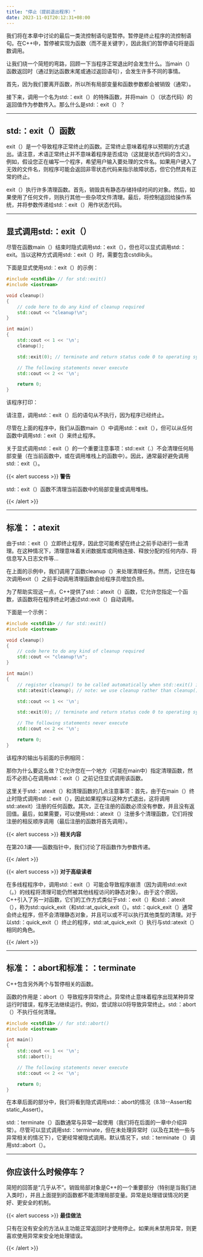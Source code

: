 ```yaml
---
title: "停止（提前退出程序）"
date: 2023-11-01T20:12:31+08:00
---
```


我们将在本章中讨论的最后一类流控制语句是暂停。暂停是终止程序的流控制语句。在C++中，暂停被实现为函数（而不是关键字），因此我们的暂停语句将是函数调用。

让我们绕一个简短的弯路，回顾一下当程序正常退出时会发生什么。当main（）函数返回时（通过到达函数末尾或通过返回语句），会发生许多不同的事情。

首先，因为我们要离开函数，所以所有局部变量和函数参数都会被销毁（通常）。

接下来，调用一个名为std:：exit（）的特殊函数，并将main（）（状态代码）的返回值作为参数传入。那么什么是std:：exit（）？

***
## std:：exit（）函数

exit（）是一个导致程序正常终止的函数。正常终止意味着程序以预期的方式退出。请注意，术语正常终止并不意味着程序是否成功（这就是状态代码的含义）。例如，假设您正在编写一个程序，希望用户输入要处理的文件名。如果用户键入了无效的文件名，则程序可能会返回非零状态代码来指示故障状态，但它仍然具有正常的终止。

exit（）执行许多清理函数。首先，销毁具有静态存储持续时间的对象。然后，如果使用了任何文件，则执行其他一些杂项文件清理。最后，将控制返回给操作系统，并将参数传递给std:：exit（）用作状态代码。

***
## 显式调用std:：exit（）

尽管在函数main（）结束时隐式调用std:：exit（），但也可以显式调用std:：exit。当以这种方式调用std:：exit（）时，需要包含cstdlib头。

下面是显式使用std:：exit（）的示例：

```C++
#include <cstdlib> // for std::exit()
#include <iostream>

void cleanup()
{
    // code here to do any kind of cleanup required
    std::cout << "cleanup!\n";
}

int main()
{
    std::cout << 1 << '\n';
    cleanup();

    std::exit(0); // terminate and return status code 0 to operating system

    // The following statements never execute
    std::cout << 2 << '\n';

    return 0;
}
```

该程序打印：

请注意，调用std:：exit（）后的语句从不执行，因为程序已经终止。

尽管在上面的程序中，我们从函数main（）中调用std:：exit（），但可以从任何函数中调用std:：exit（）来终止程序。

关于显式调用std:：exit（）的一个重要注意事项：std::exit（.）不会清理任何局部变量（在当前函数中，或在调用堆栈上的函数中）。因此，通常最好避免调用std:：exit（）。

{{< alert success >}}
**警告**

std:：exit（）函数不清理当前函数中的局部变量或调用堆栈。

{{< /alert >}}

***
## 标准：：atexit

由于std:：exit（）立即终止程序，因此您可能希望在终止之前手动进行一些清理。在这种情况下，清理意味着关闭数据库或网络连接、释放分配的任何内存、将信息写入日志文件等…

在上面的示例中，我们调用了函数cleanup（）来处理清理任务。然而，记住在每次调用exit（）之前手动调用清理函数会给程序员增加负担。

为了帮助实现这一点，C++提供了std:：atexit（）函数，它允许您指定一个函数，该函数将在程序终止时通过std::exit（）自动调用。

下面是一个示例：

```C++
#include <cstdlib> // for std::exit()
#include <iostream>

void cleanup()
{
    // code here to do any kind of cleanup required
    std::cout << "cleanup!\n";
}

int main()
{
    // register cleanup() to be called automatically when std::exit() is called
    std::atexit(cleanup); // note: we use cleanup rather than cleanup() since we're not making a function call to cleanup() right now

    std::cout << 1 << '\n';

    std::exit(0); // terminate and return status code 0 to operating system

    // The following statements never execute
    std::cout << 2 << '\n';

    return 0;
}
```

该程序的输出与前面的示例相同：

那你为什么要这么做？它允许您在一个地方（可能在main中）指定清理函数，然后不必担心在调用std:：exit（）之前记住显式调用该函数。

这里关于std:：atexit（）和清理函数的几点注意事项：首先，由于在main（）终止时隐式调用std:：exit（），因此如果程序以这种方式退出，这将调用std::atexit）注册的任何函数。其次，正在注册的函数必须没有参数，并且没有返回值。最后，如果需要，可以使用std:：atexit（）注册多个清理函数，它们将按注册的相反顺序调用（最后注册的函数将首先调用）。

{{< alert success >}}
**相关内容**

在第20.1课——函数指针中，我们讨论了将函数作为参数传递。

{{< /alert >}}

{{< alert success >}}
**对于高级读者**

在多线程程序中，调用std:：exit（）可能会导致程序崩溃（因为调用std::exit（。）的线程将清理可能仍然被其他线程访问的静态对象）。由于这个原因，C++引入了另一对函数，它们的工作方式类似于std:：exit（）和std:：atexit（），称为std::quick_exit（和std:∶at_quick_exit（）。std:：quick_exit（）通常会终止程序，但不会清理静态对象，并且可以或不可以执行其他类型的清理。对于以std:：quick_exit（）终止的程序，std::at_quick_exit（）执行与std:∶atexit（）相同的角色。

{{< /alert >}}

***
## 标准：：abort和标准：：terminate

C++包含另外两个与暂停相关的函数。

函数的作用是：abort（）导致程序异常终止。异常终止意味着程序出现某种异常运行时错误，程序无法继续运行。例如，尝试除以0将导致异常终止。std:：abort（）不执行任何清理。

```C++
#include <cstdlib> // for std::abort()
#include <iostream>

int main()
{
    std::cout << 1 << '\n';
    std::abort();

    // The following statements never execute
    std::cout << 2 << '\n';

    return 0;
}
```

在本章后面的部分中，我们将看到隐式调用std:：abort的情况（8.18--Assert和static_Assert）。

std:：terminate（）函数通常与异常一起使用（我们将在后面的一章中介绍异常）。尽管可以显式调用std:：terminate，但在未处理异常时（以及在其他一些与异常相关的情况下），它更经常被隐式调用。默认情况下，std:：terminate（）调用std::abort（）。

***
## 你应该什么时候停车？

简短的回答是“几乎从不”。销毁局部对象是C++的一个重要部分（特别是当我们进入类时），并且上面提到的函数都不能清理局部变量。异常是处理错误情况的更好、更安全的机制。

{{< alert success >}}
**最佳做法**

只有在没有安全的方法从主功能正常返回时才使用停止。如果尚未禁用异常，则更喜欢使用异常来安全地处理错误。

{{< /alert >}}

